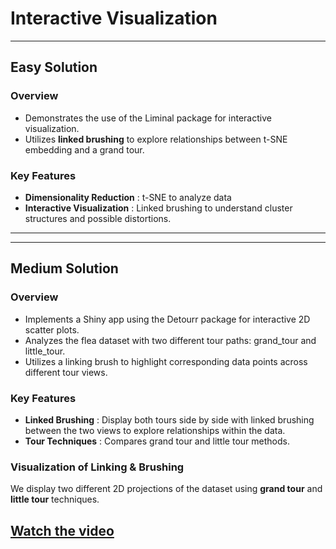 # **Interactive Visualization**
---
## **Easy Solution**

### **Overview**
- Demonstrates the use of the Liminal package for interactive visualization.
- Utilizes **linked brushing** to explore relationships between t-SNE embedding and a grand tour.

### **Key Features**
- **Dimensionality Reduction** : t-SNE to analyze data
- **Interactive Visualization** : Linked brushing to understand cluster structures and possible distortions.

---
---
## **Medium Solution**

### **Overview**
- Implements a Shiny app using the Detourr package for interactive 2D scatter plots.
- Analyzes the flea dataset with two different tour paths: grand_tour and little_tour.
- Utilizes a linking brush to highlight corresponding data points across different tour views.

### **Key Features**
- **Linked Brushing** : Display both tours side by side with linked brushing between the two views to explore relationships within the data.
- **Tour Techniques** : Compares grand tour and little tour methods.

### **Visualization of Linking & Brushing**
We display two different 2D projections of the dataset using **grand tour** and **little tour** techniques.

[Watch the video](medium/assets/demo.gif)
---
